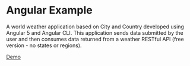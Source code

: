 
# Angular Example

A world weather application based on City and Country developed using Angular 5 and Angular CLI. This application sends data submitted by the user and then consumes data returned from a weather RESTful API (free version - no states or regions). 

[Demo](http://angular2plus.cdurbin.com/)
